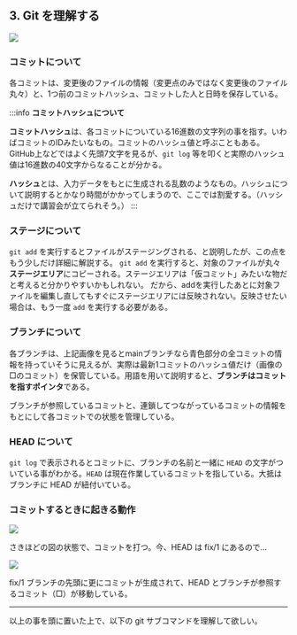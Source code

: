 ## 3. Git を理解する

[![](https://mermaid.ink/img/pako:eNqFUEtLxDAQ_ivDQMmloOvjkpuwshX2pifJZbZJ27BNUuJEXEr_u-lqse5BBwbm8T2YGbEO2qDEohittyxhBNGHdm_eTS8kCG0OqRUlCO6MM1-ThlLPAiaYikJ5OEdreRdp6JYeoA7OWQarpcLrOTYKf7aHSL7uoLEfV5sVpzP1MSQGR9b_IXWzlvre8mkwsnraVfucLyvw7S_w4nDpfGlx978FU5vR1ePDVuGKea8QS3Qm5iN0fu046yg8P1ChzKWmeJzlp4yjxOH55GuUHJMpMQ2a2GwttZEcyob6tzwdyL-GsPTTJ3BTgDM?type=png)](https://mermaid-js.github.io/mermaid-live-editor/edit#pako:eNqFUEtLxDAQ_ivDQMmloOvjkpuwshX2pifJZbZJ27BNUuJEXEr_u-lqse5BBwbm8T2YGbEO2qDEohittyxhBNGHdm_eTS8kCG0OqRUlCO6MM1-ThlLPAiaYikJ5OEdreRdp6JYeoA7OWQarpcLrOTYKf7aHSL7uoLEfV5sVpzP1MSQGR9b_IXWzlvre8mkwsnraVfucLyvw7S_w4nDpfGlx978FU5vR1ePDVuGKea8QS3Qm5iN0fu046yg8P1ChzKWmeJzlp4yjxOH55GuUHJMpMQ2a2GwttZEcyob6tzwdyL-GsPTTJ3BTgDM)


### コミットについて

各コミットは、変更後のファイルの情報（変更点のみではなく変更後のファイル丸々）と、1つ前のコミットハッシュ、コミットした人と日時を保存している。

:::info
**コミットハッシュについて**

**コミットハッシュ**は、各コミットについている16進数の文字列の事を指す。いわばコミットのIDみたいなもの。コミットのハッシュ値と呼ぶこともある。
GitHub上などではよく先頭7文字を見るが、`git log` 等を叩くと実際のハッシュ値は16進数の40文字からなることが分かる。

**ハッシュ**とは、入力データをもとに生成される乱数のようなもの。ハッシュについて説明するとかなり時間がかかってしまうので、ここでは割愛する。（ハッシュだけで講習会が立てられそう。）
:::

### ステージについて

`git add` を実行するとファイルがステージングされる、と説明したが、この点をもう少しだけ詳細に解説する。
`git add` を実行すると、対象のファイルが丸々**ステージエリア**にコピーされる。ステージエリアは「仮コミット」みたいな物だと考えると分かりやすいかもしれない。
だから、addを実行したあとに対象ファイルを編集し直してもすぐにステージエリアには反映されない。反映させたい場合は、もう一度 `add` を実行する必要がある。

### ブランチについて

各ブランチは、上記画像を見るとmainブランチなら青色部分の全コミットの情報を持っていそうに見えるが、実際は最新1コミットのハッシュ値だけ（画像の□のコミット）を保管している。用語を用いて説明すると、**ブランチはコミットを指すポインタ**である。

ブランチが参照しているコミットと、連鎖してつながっているコミットの情報をもとにして各コミットでの状態を管理している。

### HEAD について

`git log` で表示されるとコミットに、ブランチの名前と一緒に `HEAD` の文字がついている事がわかる。`HEAD` は現在作業しているコミットを指している。大抵はブランチに HEAD が紐付いている。

### コミットするときに起きる動作

[![](https://mermaid.ink/img/pako:eNqFUEtLxDAQ_ivDQMmloOvjkpuwshX2pifJZbZJ27BNUuJEXEr_u-lqse5BBwbm8T2YGbEO2qDEohittyxhBNGHdm_eTS8kCG0OqRUlCO6MM1-ThlLPAiaYikJ5OEdreRdp6JYeoA7OWQarpcLrOTYKf7aHSL7uoLEfV5sVpzP1MSQGR9b_IXWzlvre8mkwsnraVfucLyvw7S_w4nDpfGlx978FU5vR1ePDVuGKea8QS3Qm5iN0fu046yg8P1ChzKWmeJzlp4yjxOH55GuUHJMpMQ2a2GwttZEcyob6tzwdyL-GsPTTJ3BTgDM?type=png)](https://mermaid-js.github.io/mermaid-live-editor/edit#pako:eNqFUEtLxDAQ_ivDQMmloOvjkpuwshX2pifJZbZJ27BNUuJEXEr_u-lqse5BBwbm8T2YGbEO2qDEohittyxhBNGHdm_eTS8kCG0OqRUlCO6MM1-ThlLPAiaYikJ5OEdreRdp6JYeoA7OWQarpcLrOTYKf7aHSL7uoLEfV5sVpzP1MSQGR9b_IXWzlvre8mkwsnraVfucLyvw7S_w4nDpfGlx978FU5vR1ePDVuGKea8QS3Qm5iN0fu046yg8P1ChzKWmeJzlp4yjxOH55GuUHJMpMQ2a2GwttZEcyob6tzwdyL-GsPTTJ3BTgDM)

さきほどの図の状態で、コミットを打つ。今、HEAD は fix/1 にあるので…

[![](https://mermaid.ink/img/pako:eNqFUE1rwzAM_StCEHwJbN3XwbdBSzPobTsNX9TYcUxjO3j2WAn573O6hWZlbAKDpPf0nqUBay8VciyKwTgTOQzAOq936l11jAOTap80K4HFVln11WkodZHBCGNRCAen0CZuA_XtXAPU3loTwUgu8HqKlcAzug_k6hYa83G1Wsy0qj74FMGScX9I3SylvtF47BWvnrbVLr-XBfn2B3l2uHS-tLj7xeKM3v__gUg6s6vN41rgYvJBIJZoVcgrynz4YdIReDqvQJ5TSeEwyY-ZRyn656OrkceQVImplxTV2pAOZJE31L3lbk_u1fu5Hj8B0tCHzw?type=png)](https://mermaid-js.github.io/mermaid-live-editor/edit#pako:eNqFUE1rwzAM_StCEHwJbN3XwbdBSzPobTsNX9TYcUxjO3j2WAn573O6hWZlbAKDpPf0nqUBay8VciyKwTgTOQzAOq936l11jAOTap80K4HFVln11WkodZHBCGNRCAen0CZuA_XtXAPU3loTwUgu8HqKlcAzug_k6hYa83G1Wsy0qj74FMGScX9I3SylvtF47BWvnrbVLr-XBfn2B3l2uHS-tLj7xeKM3v__gUg6s6vN41rgYvJBIJZoVcgrynz4YdIReDqvQJ5TSeEwyY-ZRyn656OrkceQVImplxTV2pAOZJE31L3lbk_u1fu5Hj8B0tCHzw)

fix/1 ブランチの先頭に更にコミットが生成されて、HEAD とブランチが参照するコミット（□）が移動している。

---

以上の事を頭に置いた上で、以下の git サブコマンドを理解して欲しい。

